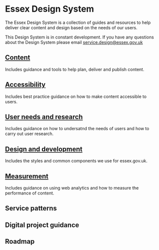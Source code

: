 # Essex Design System

The Essex Design System is a collection of guides and resources to help deliver clear content and design based on the needs of our users.

This Design System is in constant development. If you have any questions about the Design System please email [service.design@essex.gov.uk](mailto:service.design@essex.gov.uk)

## [Content](/docs/core/content/overview)

Includes guidance and tools to help plan, deliver and publish content.

## [Accessibility](/docs/core/accessibility/overview)
Includes best practice guidance on how to make content accessible to users.

## [User needs and research](/docs/core/users/user-need)
Includes guidance on how to undersatnd the needs of users and how to carry out user research.

## [Design and development](/docs/core/design/overview)
Includes the styles and common components we use for essex.gov.uk.

## [Measurement](/docs/core/measurement/overview)
Includes guidance on using web analytics and how to measure the performance of content. 

## Service patterns

## Digital project guidance

## Roadmap
